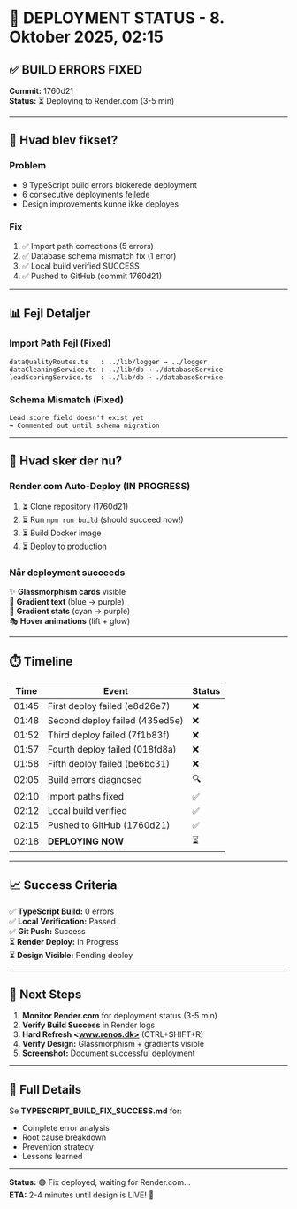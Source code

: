 # 🚀 DEPLOYMENT STATUS - 8. Oktober 2025, 02:15

## ✅ BUILD ERRORS FIXED

**Commit:** 1760d21  
**Status:** ⏳ Deploying to Render.com (3-5 min)

---

## 🔧 Hvad blev fikset?

### Problem
- 9 TypeScript build errors blokerede deployment
- 6 consecutive deployments fejlede
- Design improvements kunne ikke deployes

### Fix
1. ✅ Import path corrections (5 errors)
2. ✅ Database schema mismatch fix (1 error)
3. ✅ Local build verified SUCCESS
4. ✅ Pushed to GitHub (commit 1760d21)

---

## 📊 Fejl Detaljer

### Import Path Fejl (Fixed)
```
dataQualityRoutes.ts   : ../lib/logger → ../logger
dataCleaningService.ts : ../lib/db → ./databaseService
leadScoringService.ts  : ../lib/db → ./databaseService
```

### Schema Mismatch (Fixed)
```
Lead.score field doesn't exist yet
→ Commented out until schema migration
```

---

## 🎨 Hvad sker der nu?

### Render.com Auto-Deploy (IN PROGRESS)
1. ⏳ Clone repository (1760d21)
2. ⏳ Run `npm run build` (should succeed now!)
3. ⏳ Build Docker image
4. ⏳ Deploy to production

### Når deployment succeeds
✨ **Glassmorphism cards** visible  
🎨 **Gradient text** (blue → purple)  
🔢 **Gradient stats** (cyan → purple)  
🎭 **Hover animations** (lift + glow)

---

## ⏱️ Timeline

| Time | Event | Status |
|------|-------|--------|
| 01:45 | First deploy failed (e8d26e7) | ❌ |
| 01:48 | Second deploy failed (435ed5e) | ❌ |
| 01:52 | Third deploy failed (7f1b83f) | ❌ |
| 01:57 | Fourth deploy failed (018fd8a) | ❌ |
| 01:58 | Fifth deploy failed (be6bc31) | ❌ |
| 02:05 | Build errors diagnosed | 🔍 |
| 02:10 | Import paths fixed | ✅ |
| 02:12 | Local build verified | ✅ |
| 02:15 | Pushed to GitHub (1760d21) | ✅ |
| 02:18 | **DEPLOYING NOW** | ⏳ |

---

## 📈 Success Criteria

✅ **TypeScript Build:** 0 errors  
✅ **Local Verification:** Passed  
✅ **Git Push:** Success  
⏳ **Render Deploy:** In Progress  
⏳ **Design Visible:** Pending deploy

---

## 🎯 Next Steps

1. **Monitor Render.com** for deployment status (3-5 min)
2. **Verify Build Success** in Render logs
3. **Hard Refresh <www.renos.dk>** (CTRL+SHIFT+R)
4. **Verify Design:** Glassmorphism + gradients visible
5. **Screenshot:** Document successful deployment

---

## 🔗 Full Details

Se **TYPESCRIPT_BUILD_FIX_SUCCESS.md** for:
- Complete error analysis
- Root cause breakdown
- Prevention strategy
- Lessons learned

---

**Status:** 🟢 Fix deployed, waiting for Render.com...  
**ETA:** 2-4 minutes until design is LIVE! 🚀
